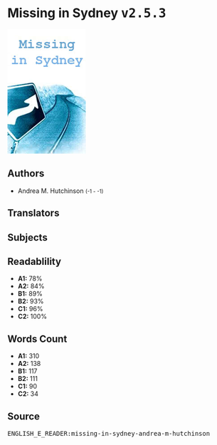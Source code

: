 # Missing in Sydney <kbd>v2.5.3</kbd>

![](./cover.medium.jpg "")

## Authors


 - Andrea M. Hutchinson <small>(-1 - -1)</small>

## Translators



## Subjects



## Readablility


 - **A1:** 78%
 - **A2:** 84%
 - **B1:** 89%
 - **B2:** 93%
 - **C1:** 96%
 - **C2:** 100%

## Words Count


 - **A1:** 310
 - **A2:** 138
 - **B1:** 117
 - **B2:** 111
 - **C1:** 90
 - **C2:** 34

## Source


<kbd>ENGLISH_E_READER:missing-in-sydney-andrea-m-hutchinson</kbd>
